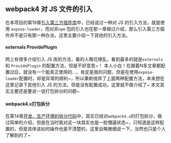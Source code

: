 ## webpack4 对 JS 文件的引入

在本项目的第19章[引入第三方插件库](https://github.com/kaivin/webpack4.x/blob/master/README/19：引入第三方插件库.md)中，已经说过一种对 JS 的引入方法，就是使用 `expose-loader`，而对非`npm` 包的引入也在那一章做过介绍，那么引入第三方插件并不是只有那一种办法，这里主要介绍一下其他的引入方法。

#### externals ProvidePlugin

网上有很多介绍引入 JS 库的方法，看的人眼花缭乱，看到最多的就是`externals` 和 `ProvidePlugin` 的配置方法，但是不好意思~！ 本人小白！在跟着N多文章都配置过后，就没有一个能真正使用的...，肯定是我的问题，但是在使用`expose-loader`配置时，却是异常的顺利~，所以果断抛弃了上面两种配置方法，本来想在这里记录下其他引入 JS 的方法，但是没有配置成功，这里就不做介绍了~ 本文其实主要还是要说一说打包拆分的问题~

#### webpack4.x打包拆分

在第14章[开发、生产环境的拆分代码](https://github.com/kaivin/webpack4.x/blob/master/README/14：开发、生产环境的拆分代码.md)中，其实已经对`webpack4.x`的打包拆分，做过简单的介绍，但是在当时我对这一块其实也是一脸懵逼状态~，只知道是这样配置的，但是具体该如何操作也是不清楚的，这里会略微细说一下，当然也只是个人了解到的了~

